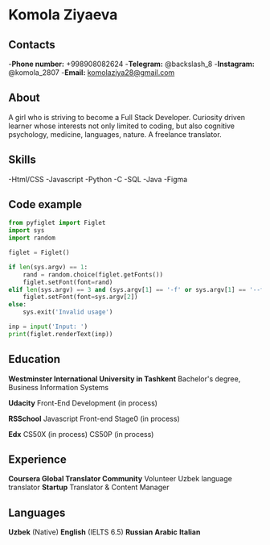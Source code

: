 # Komola Ziyaeva

## Contacts
-**Phone number:** +998908082624
-**Telegram:** @backslash_8
-**Instagram:** @komola_2807
-**Email:** komolaziya28@gmail.com

## About
A girl who is striving to become a Full Stack Developer. Curiosity driven learner whose interests not only limited to coding, but also cognitive psychology, medicine, languages, nature. A freelance translator.

## Skills
-Html/CSS
-Javascript
-Python
-C
-SQL
-Java
-Figma

## Code example
```python
from pyfiglet import Figlet
import sys
import random

figlet = Figlet()

if len(sys.argv) == 1:
    rand = random.choice(figlet.getFonts())
    figlet.setFont(font=rand)
elif len(sys.argv) == 3 and (sys.argv[1] == '-f' or sys.argv[1] == '--font')  and sys.argv[2] in figlet.getFonts():
    figlet.setFont(font=sys.argv[2])
else:
    sys.exit('Invalid usage')

inp = input('Input: ')
print(figlet.renderText(inp))
```

## Education

**Westminster International University in Tashkent**
Bachelor's degree, Business Information Systems 

**Udacity**
Front-End Development (in process)

**RSSchool**
Javascript Front-end Stage0 (in process)

**Edx**
CS50X (in process)
CS50P (in process)

## Experience

**Coursera Global Translator Community**
Volunteer Uzbek language translator
**Startup**
Translator & Content Manager


## Languages
**Uzbek** (Native)
**English** (IELTS 6.5)
**Russian** 
**Arabic** 
**Italian** 
